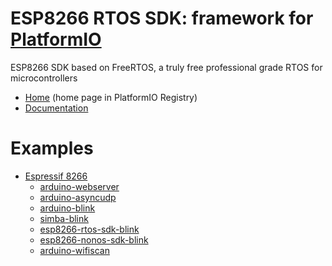 
# ESP8266 RTOS SDK: framework for [PlatformIO](https://platformio.org)

ESP8266 SDK based on FreeRTOS, a truly free professional grade RTOS for microcontrollers

* [Home](https://platformio.org/frameworks/esp8266-rtos-sdk) (home page in PlatformIO Registry)
* [Documentation](https://docs.platformio.org/page/frameworks/esp8266-rtos-sdk.html)

# Examples

- [Espressif 8266](https://github.com/platformio/platform-espressif8266)
  * [arduino-webserver](https://github.com/platformio/platform-espressif8266/tree/master/examples/arduino-webserver)
  * [arduino-asyncudp](https://github.com/platformio/platform-espressif8266/tree/master/examples/arduino-asyncudp)
  * [arduino-blink](https://github.com/platformio/platform-espressif8266/tree/master/examples/arduino-blink)
  * [simba-blink](https://github.com/platformio/platform-espressif8266/tree/master/examples/simba-blink)
  * [esp8266-rtos-sdk-blink](https://github.com/platformio/platform-espressif8266/tree/master/examples/esp8266-rtos-sdk-blink)
  * [esp8266-nonos-sdk-blink](https://github.com/platformio/platform-espressif8266/tree/master/examples/esp8266-nonos-sdk-blink)
  * [arduino-wifiscan](https://github.com/platformio/platform-espressif8266/tree/master/examples/arduino-wifiscan)

